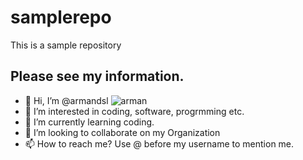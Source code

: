 # samplerepo
This is a sample repository

## Please see my information.
- 👋 Hi, I’m @armandsl
![arman](https://dishang.com.bd/Arman.png)
- 👀 I’m interested in coding, software, progrmming etc.
- 🌱 I’m currently learning coding.
- 💞️ I’m looking to collaborate on my Organization
- 📫 How to reach me? Use @ before my username to mention me.
